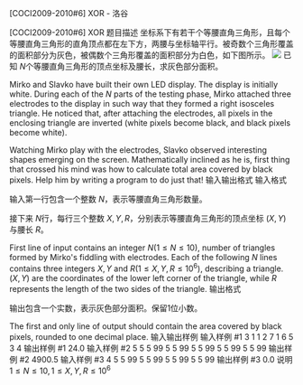



[COCI2009-2010#6] XOR - 洛谷














[COCI2009-2010#6] XOR
题目描述
坐标系下有若干个等腰直角三角形，且每个等腰直角三角形的直角顶点都在左下方，两腰与坐标轴平行。被奇数个三角形覆盖的面积部分为灰色，被偶数个三角形覆盖的面积部分为白色，如下图所示。
![](https://cdn.luogu.com.cn/upload/pic/18669.png)
已知 $N$个等腰直角三角形的顶点坐标及腰长，求灰色部分面积。

Mirko and Slavko have built their own LED display. The display is initially
white. During each of the $N$ parts of the testing phase, Mirko attached three
electrodes to the display in such way that they formed a right isosceles
triangle. He noticed that, after attaching the electrodes, all pixels in the
enclosing triangle are inverted (white pixels become black, and black pixels
become white).

Watching Mirko play with the electrodes, Slavko observed interesting shapes
emerging on the screen. Mathematically inclined as he is, first thing that
crossed his mind was how to calculate total area covered by black pixels. Help
him by writing a program to do just that!
输入输出格式
输入格式

输入第一行包含一个整数 $N$，表示等腰直角三角形数量。

接下来 $N$行，每行三个整数 $X, Y, R$，分别表示等腰直角三角形的顶点坐标 $(X, Y)$与腰长 $R$。

First line of input contains an integer $N(1 \leq N \leq 10)$, number of triangles
formed by Mirko's fiddling with electrodes. Each of the following $N$ lines
contains three integers $X, Y$ and $R (1 \leq X, Y, R \leq 10^6
)$, describing a triangle. $(X, Y)$ are the coordinates of the lower left corner of the triangle, while $R$ represents the length of the two sides of the triangle.
输出格式

输出包含一个实数，表示灰色部分面积。保留1位小数。

The first and only line of output should contain the area covered by black
pixels, rounded to one decimal place.
输入输出样例
输入样例 #1
3
1 1 2
7 1 6
5 3 4
输出样例 #1
24.0
输入样例 #2
5
5 5 99
5 5 99
5 5 99
5 5 99
5 5 99
输出样例 #2
4900.5
输入样例 #3
4
5 5 99
5 5 99
5 5 99
5 5 99
输出样例 #3
0.0
说明
$1 \leq N \leq 10, 1 \leq X, Y, R \leq 10^6$






